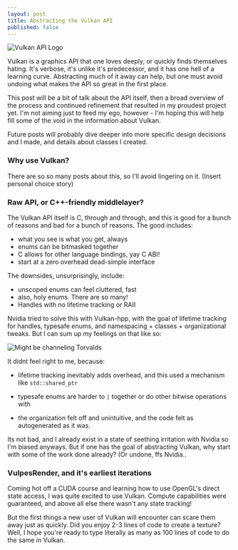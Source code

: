 ```yaml
---
layout: post
title: Abstracting the Vulkan API
published: false
---
```


![Vulkan API Logo](https://www.amd.com/system/files/48981-vulkan-logo-1260x709.png)

Vulkan is a graphics API that one loves deeply, or quickly finds themselves hating. It's verbose, it's
unlike it's predecessor, and it has one hell of a learning curve. Abstracting much of it away can help, but one must avoid undoing what makes the API so great in the first place.

This post will be a bit of talk about the API itself, then a broad overview of the process and continued refinement that resulted in my proudest project yet. I'm not aiming just to feed my ego, however - I'm hoping this will help fill some of the void in the information about Vulkan.

Future posts will probably dive deeper into more specific design decisions and I made, and details about classes I created.

### Why use Vulkan?

There are so so many posts about this, so I'll avoid lingering on it. (Insert personal choice story)

### Raw API, or C++-friendly middlelayer?

The Vulkan API itself is C, through and through, and this is good for a bunch of reasons and bad for a bunch of reasons. The good includes:

- what you see is what you get, always
- enums can be bitmasked together
- C allows for other language bindings, yay C ABI!
- start at a zero overhead dead-simple interface 

The downsides, unsurprisingly, include:

- unscoped enums can feel cluttered, fast 
- also, holy enums. There are so many!
- Handles with no lifetime tracking or RAII

Nvidia tried to solve this with Vulkan-hpp, with the goal of lifetime tracking for handles, typesafe enums, and namespacing + classes + organizational tweaks. But I can sum up my feelings on that like so:

![Might be channeling Torvalds](https://i.imgur.com/2qNqF2Y.jpg)

It didnt feel right to me, because:

- lifetime tracking inevitably adds overhead, and this used a mechanism like `std::shared_ptr`

- typesafe enums are harder to `|` together or do other bitwise operations with 

- the organization felt off and unintuitive, and the code felt as autogenerated as it was.

Its not bad, and I already exist in a state of seething irritation with Nvidia so I'm biased anyways. But if one has the goal of abstracting Vulkan, why start with some of the work done already? (Or undone, ffs Nvidia..

### VulpesRender, and it's earliest iterations

Coming hot off a CUDA course and learning how to use OpenGL's direct state access, I was quite excited to use Vulkan. Compute capabilities were guaranteed, and above all else there wasn't any state tracking! 

But the first things a new user of Vulkan will encounter can scare them away just as quickly. Did you enjoy 2-3 lines of code to create a texture? Well, I hope you're ready to type literally as many as 100 lines of code to do the same in Vulkan.
